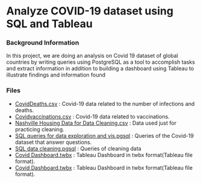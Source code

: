 # Analyze COVID-19 dataset using SQL and Tableau 

### Background Information

In this project, we are doing an analysis on Covid 19 dataset of global countries by writing queries using PostgreSQL as a tool to accomplish tasks 
and extract information in addition to building a dashboard using Tableau to illustrate findings and information found

### Files

- [CovidDeaths.csv](https://github.com/ahmedmonged/Data-analysis-using-SQL-and-Tableau/blob/main/Data/CovidDeaths.csv) : Covid-19 data related to the number of infections and deaths.
- [Covidvaccinations.csv](https://github.com/ahmedmonged/Data-analysis-using-SQL-and-Tableau/blob/main/Data/Covidvaccinations.csv) : Covid-19 data related to vaccinations.
- [Nashville Housing Data for Data Cleaning.csv](https://github.com/ahmedmonged/Data-analysis-using-SQL-and-Tableau/blob/main/Data/Nashville%20Housing%20Data%20for%20Data%20Cleaning.csv) : Data used just for practicing cleaning.
- [SQL queries for data exploration and vis.pgsql](https://github.com/ahmedmonged/Data-analysis-using-SQL-and-Tableau/blob/main/SQL%20queries/SQL%20queries%20for%20data%20exploration%20and%20vis.pgsql) : Queries of the Covid-19 dataset that answer questions.
- [SQL data cleaning.pgsql](https://github.com/ahmedmonged/Data-analysis-using-SQL-and-Tableau/blob/main/SQL%20queries/SQL%20data%20cleaning.pgsql) : Queries of cleaning data
- [Covid Dashboard.twbx](https://github.com/ahmedmonged/Data-analysis-using-SQL-and-Tableau/blob/main/Tableau%20Dashboard/Covid%20Dashboard.twbx) : Tableau Dashboard in twbx format(Tableau file format).
- [Covid Dashboard.twbx](https://github.com/ahmedmonged/Data-analysis-using-SQL-and-Tableau/blob/main/Tableau%20Dashboard/Covid%20Dashboard.twbx) : Tableau Dashboard in twbx format(Tableau file format).
